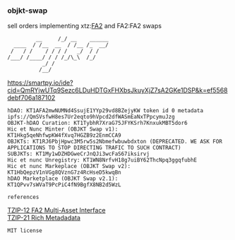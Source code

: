 ### objkt-swap

sell orders implementing xtz:[FA2](https://gitlab.com/tzip/tzip/-/blob/master/proposals/tzip-12/tzip-12.md) and FA2:FA2 swaps

```
         __     /_/ __    ______           
  ____  / /__  __  / /__ /_  __/  
 /   / /    / / / /   _/  / /     
/___/ /____/ / / /_/\_\  /_/    
           _/ /
          /__/  
```

https://smartpy.io/ide?cid=QmRYjwUTq9Sezc6LDuHDTGxFHXbsJkuyXjZ7sA2GKe1DSP&k=ef5568debf706a187102

```
hDAO: KT1AFA2mwNUMNd4SsujE1YYp29vd8BZejyKW token id 0 metadata ipfs://QmSVsfwH8es7Ur2eqto9hVpcd2dfWASmEaNxTPpcymuJzg
OBJKT-hDAO Curation: KT1TybhR7XraG75JFYKSrh7KnxukMBT5dor6
Hic et Nunc Minter (OBJKT Swap v1): KT1Hkg5qeNhfwpKW4fXvq7HGZB9z2EnmCCA9
OBJKTs: KT1RJ6PbjHpwc3M5rw5s2Nbmefwbuwbdxton (DEPRECATED. WE ASK FOR APPLICATIONS TO STOP DIRECTING TRAFIC TO SUCH CONTRACT)
SUBJKTs: KT1My1wDZHDGweCrJnQJi3wcFaS67iksirvj
Hic et nunc Unregistry: KT1WN8NrfvH18g7uiBY62ThcNpq3ggqfubhE
Hic et nunc Markeplace (OBJKT Swap v2): KT1HbQepzV1nVGg8QVznG7z4RcHseD5kwqBn
hDAO Marketplace (OBJKT Swap v2.1): KT1QPvv7sWVaT9PcPiC4fN9BgfX8NB2d5WzL
```

```references```

[TZIP-12 FA2 Multi-Asset Interface](https://gitlab.com/tezos/tzip/-/blob/master/proposals/tzip-12/tzip-12.md)<br />
[TZIP-21 Rich Metadadata](https://gitlab.com/tezos/tzip/-/blob/master/proposals/tzip-21/tzip-21.md)

`
MIT license
`
